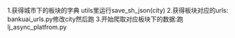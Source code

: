 1.获得城市下的板块的字典 utils里运行save_sh_json(city)
2.获得板块对应的urls: bankuai_urls.py修改city然后跑
3.开始爬取对应板块下的数据:跑lj_async_platfrom.py